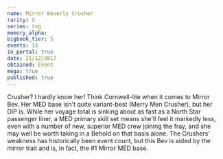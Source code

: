 ```yaml
---
name: Mirror Beverly Crusher
rarity: 5
series: tng
memory_alpha:
bigbook_tier: 5
events: 13
in_portal: true
date: 21/12/2017
obtained: Event
mega: true
published: true
---
```


Crusher? I hardly know her! Think Cornwell-lite when it comes to Mirror Bev. Her MED base isn't quite variant-best (Merry Men Crusher), but her DIP is. While her voyage total is sinking about as fast as a North Star passenger liner, a MED primary skill set means she'll feel it markedly less, even with a number of new, superior MED crew joining the fray, and she may well be worth taking in a Behold on that basis alone. The Crushers' weakness has historically been event count, but this Bev is aided by the mirror trait and is, in fact, the #1 Mirror MED base.
